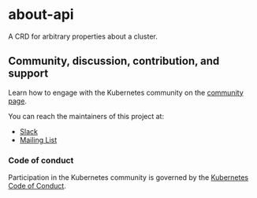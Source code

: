 # about-api

A CRD for arbitrary properties about a cluster.
## Community, discussion, contribution, and support

Learn how to engage with the Kubernetes community on the [community page](http://kubernetes.io/community/).

You can reach the maintainers of this project at:

- [Slack](https://kubernetes.slack.com/messages/sig-multicluster)
- [Mailing List](https://groups.google.com/forum/#!forum/kubernetes-sig-multicluster)

### Code of conduct

Participation in the Kubernetes community is governed by the [Kubernetes Code of Conduct](code-of-conduct.md).
